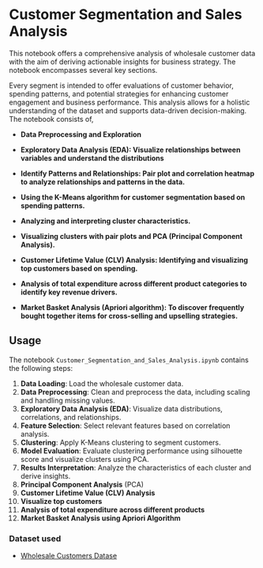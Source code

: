 # Customer Segmentation and Sales Analysis

This notebook offers a comprehensive analysis of wholesale customer data with the aim of deriving actionable insights for business strategy. The notebook encompasses several key sections.

Every segment is intended to offer evaluations of customer behavior, spending patterns, and potential strategies for enhancing customer engagement and business performance. This analysis allows for a holistic understanding of the dataset and supports data-driven decision-making. The notebook consists of,

+ **Data Preprocessing and Exploration**

+ **Exploratory Data Analysis (EDA): Visualize relationships between variables and understand the distributions**

+ **Identify Patterns and Relationships: Pair plot and correlation heatmap to analyze relationships and patterns in the data.**

+ **Using the K-Means algorithm for customer segmentation based on spending patterns.**
  
+ **Analyzing and interpreting cluster characteristics.**
  
+ **Visualizing clusters with pair plots and PCA (Principal Component Analysis).**

+ **Customer Lifetime Value (CLV) Analysis: Identifying and visualizing top customers based on spending.**

+ **Analysis of total expenditure across different product categories to identify key revenue drivers.**

+ **Market Basket Analysis (Apriori algorithm): To discover frequently bought together items for cross-selling and upselling strategies.**

## Usage

The notebook `Customer_Segmentation_and_Sales_Analysis.ipynb` contains the following steps:

1. **Data Loading**: Load the wholesale customer data.
2. **Data Preprocessing**: Clean and preprocess the data, including scaling and handling missing values.
3. **Exploratory Data Analysis (EDA)**: Visualize data distributions, correlations, and relationships.
4. **Feature Selection**: Select relevant features based on correlation analysis.
5. **Clustering**: Apply K-Means clustering to segment customers.
6. **Model Evaluation**: Evaluate clustering performance using silhouette score and visualize clusters using PCA.
7. **Results Interpretation**: Analyze the characteristics of each cluster and derive insights.
8. **Principal Component Analysis** (PCA)
9. **Customer Lifetime Value (CLV) Analysis**
10. **Visualize top customers**
11. **Analysis of total expenditure across different products**
12. **Market Basket Analysis using Apriori Algorithm**

### Dataset used
- [Wholesale Customers Datase](https://archive.ics.uci.edu/dataset/292/wholesale+customers)
